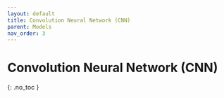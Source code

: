 ```yaml
---
layout: default
title: Convolution Neural Network (CNN)
parent: Models
nav_order: 3
---
```


# Convolution Neural Network (CNN)
{: .no_toc }